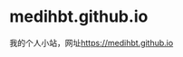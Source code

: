 # medihbt.github.io

我的个人小站，网址<a href="https://medihbt.github.io" target=_blank>https://medihbt.github.io</a>

